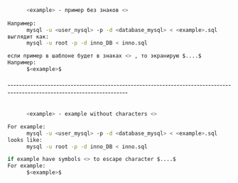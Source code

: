 

```bash
      <example> - пример без знаков <>
    
Например:
      mysql -u <user_nysql> -p -d <database_mysql> < <example>.sql
выглядит как:
      mysql -u root -p -d inno_DB < inno.sql
```
```python
если пример в шаблоне будет в знаках <> , то экранирую $....$
Например:
      $<example>$
```
###### ------------------------------------------------------------------------------------------------------------------------

```bash
      <example> - example without characters <>

For example:
      mysql -u <user_mysql> -p -d <database_mysql> < <example>.sql
looks like:
      mysql -u root -p -d inno_DB < inno.sql
```
```python
if example have symbols <> to escape character $....$
For example:
      $<example>$
```
